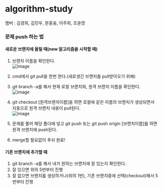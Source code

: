 # algorithm-study

멤버 : 김경희, 김민우, 문홍웅, 이주희, 조윤영  
  
### 문제 push 하는 법

#### 새로운 브랜치에 올릴 때(new 알고리즘을 시작할 때)
1. 브랜치 이름을 확인한다.  
![image](https://github.com/yoonoi/algorithm-study/assets/94058311/45ef0eae-4ff5-481e-922c-c41043f4a22e)

2. cmd에서 git pull을 한번 한다.(새로생긴 브랜치를 pull받아오기 위해)
3. git branch -a를 해서 현재 로컬 브랜치와, 원격 브랜치 이름을 확인한다.  
![image](https://github.com/yoonoi/algorithm-study/assets/94058311/801dc443-d53e-4ee7-ae9b-ab8f3e8de698)

4. git checkout [원격브랜치이름]을 하면 로컬에 같은 이름의 브랜치가 생성되면서 자동으로 원격 브랜치 내용이 pull된다.  
![image](https://github.com/yoonoi/algorithm-study/assets/94058311/77452987-8f5e-4abc-b964-ebf507e98c6d)

5. 문제를 풀어 해당 폴더에 넣고 git push 또는 git push origin [브랜치이름]를 하면 원격 브랜치에 push된다.     
6. merge할 필요없이 푸쉬 완료!  



#### 기존 브랜치에 추가할 때
1. git branch -a를 해서 내가 원하는 브랜치에 잘 있는지 확인한다.  
2. 잘 있으면 위의 5번부터 진행  
3. 잘 없으면 브랜치를 생성하거나(위의 1번), 기존 브랜치중에 선택(checkout)해서 5번부터 진행  
